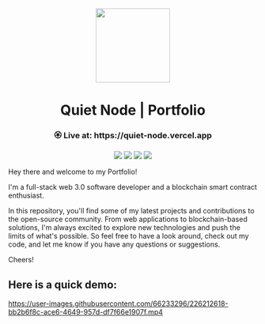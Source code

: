 <p align="center">
<br />
<a href="https://quiet-node.vercel.app"><img src="https://github.com/quiet-node/portfolio-v2/blob/main/public/quiet-node.ico?raw=true" width="150" alt=""/></a>
<h1 align="center">Quiet Node | Portfolio </h1>
</p>

<h3 align="center"> 🏵️ Live at: https://quiet-node.vercel.app </h3>

<div align="center">

![](https://img.shields.io/badge/React.js-18.2.0-blue?style=flat-square&logo=react)
![](https://img.shields.io/badge/Vite.js-4.1.0-blue?style=flat-square&logo=vite)
![](https://img.shields.io/badge/TypeScript-4.9.3-blue?style=flat-square&logo=typescript)
![](https://img.shields.io/badge/Tailwindcss-3.2.7-blue?style=flat-square&logo=tailwindcss)

</div>

Hey there and welcome to my Portfolio! 

I'm a full-stack web 3.0 software developer and a blockchain smart contract enthusiast.

In this repository, you'll find some of my latest projects and contributions to the open-source community. From web applications to blockchain-based solutions, I'm always excited to explore new technologies and push the limits of what's possible. So feel free to have a look around, check out my code, and let me know if you have any questions or suggestions.

Cheers!

## Here is a quick demo:


https://user-images.githubusercontent.com/66233296/226212618-bb2b6f8c-ace6-4649-957d-df7f66e1907f.mp4




